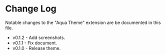 # Change Log

Notable changes to the "Aqua Theme" extension are be documented in this file.

- v0.1.2 - Add screenshots.
- v0.1.1 - Fix document.
- v0.1.0 - Release theme.
